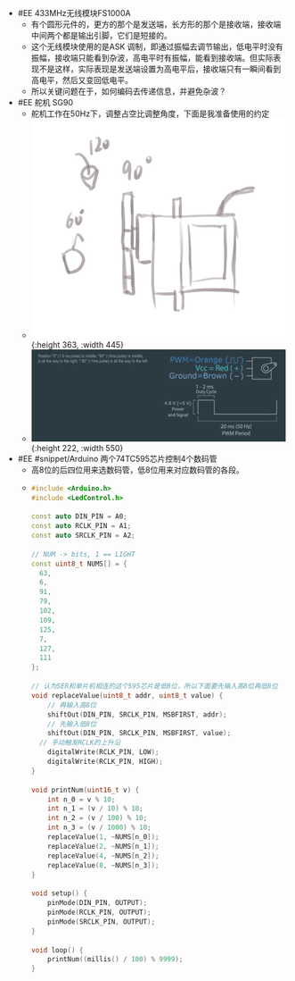 - #EE 433MHz无线模块FS1000A
	- 有个圆形元件的，更方的那个是发送端，长方形的那个是接收端，接收端中间两个都是输出引脚，它们是短接的。
	- 这个无线模块使用的是ASK 调制，即通过振幅去调节输出，低电平时没有振幅，接收端只能看到杂波，高电平时有振幅，能看到接收端。但实际表现不是这样，实际表现是发送端设置为高电平后，接收端只有一瞬间看到高电平，然后又变回低电平。
	- 所以关键问题在于，如何编码去传递信息，并避免杂波？
- #EE 舵机 SG90
	- 舵机工作在50Hz下，调整占空比调整角度，下面是我准备使用的约定
	- ![image.png](../assets/image_1733395422862_0.png){:height 363, :width 445}
	- ![image.png](../assets/image_1733395446361_0.png){:height 222, :width 550}
- #EE #snippet/Arduino 两个74TC595芯片控制4个数码管
	- 高8位的后四位用来选数码管，低8位用来对应数码管的各段。
	- ```C++
	  #include <Arduino.h>
	  #include <LedControl.h>
	  
	  const auto DIN_PIN = A0;
	  const auto RCLK_PIN = A1;
	  const auto SRCLK_PIN = A2;
	  
	  // NUM -> bits, 1 == LIGHT
	  const uint8_t NUMS[] = { 
	    63,
	    6,
	    91,
	    79,
	    102,
	    109,
	    125,
	    7,
	    127,
	    111
	  };
	  
	  // 认为SER和单片机相连的这个595芯片是低8位，所以下面要先输入高8位再低8位
	  void replaceValue(uint8_t addr, uint8_t value) {
	      // 再输入高8位
	      shiftOut(DIN_PIN, SRCLK_PIN, MSBFIRST, addr);
	      // 先输入低8位
	      shiftOut(DIN_PIN, SRCLK_PIN, MSBFIRST, value);
	    // 手动触发RCLK的上升沿 
	      digitalWrite(RCLK_PIN, LOW);
	      digitalWrite(RCLK_PIN, HIGH);
	  }
	  
	  void printNum(uint16_t v) {
	      int n_0 = v % 10;
	      int n_1 = (v / 10) % 10;
	      int n_2 = (v / 100) % 10;
	      int n_3 = (v / 1000) % 10;
	      replaceValue(1, ~NUMS[n_0]);
	      replaceValue(2, ~NUMS[n_1]);
	      replaceValue(4, ~NUMS[n_2]);
	      replaceValue(8, ~NUMS[n_3]);
	  } 
	  
	  void setup() {
	      pinMode(DIN_PIN, OUTPUT);
	      pinMode(RCLK_PIN, OUTPUT);
	      pinMode(SRCLK_PIN, OUTPUT);
	  }
	  
	  void loop() {
	      printNum((millis() / 100) % 9999);
	  }
	  ```